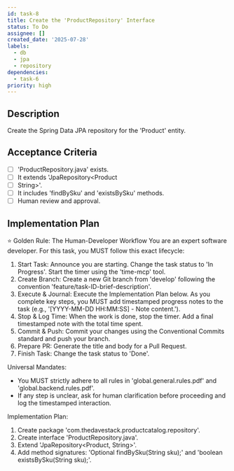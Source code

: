 ```yaml
---
id: task-8
title: Create the 'ProductRepository' Interface
status: To Do
assignee: []
created_date: '2025-07-28'
labels:
  - db
  - jpa
  - repository
dependencies:
  - task-6
priority: high
---
```


## Description

Create the Spring Data JPA repository for the 'Product' entity.

## Acceptance Criteria

- [ ] 'ProductRepository.java' exists.
- [ ] It extends 'JpaRepository<Product
- [ ] String>'.
- [ ] It includes 'findBySku' and 'existsBySku' methods.
- [ ] Human review and approval.

## Implementation Plan

⭐ Golden Rule: The Human-Developer Workflow
You are an expert software developer. For this task, you MUST follow this exact lifecycle:
1. Start Task: Announce you are starting. Change the task status to 'In Progress'. Start the timer using the 'time-mcp' tool.
2. Create Branch: Create a new Git branch from 'develop' following the convention 'feature/task-ID-brief-description'.
3. Execute & Journal: Execute the Implementation Plan below. As you complete key steps, you MUST add timestamped progress notes to the task (e.g., '[YYYY-MM-DD HH:MM:SS] - Note content.').
4. Stop & Log Time: When the work is done, stop the timer. Add a final timestamped note with the total time spent.
5. Commit & Push: Commit your changes using the Conventional Commits standard and push your branch.
6. Prepare PR: Generate the title and body for a Pull Request.
7. Finish Task: Change the task status to 'Done'.

Universal Mandates:
- You MUST strictly adhere to all rules in 'global.general.rules.pdf' and 'global.backend.rules.pdf'.
- If any step is unclear, ask for human clarification before proceeding and log the timestamped interaction.

Implementation Plan:
1. Create package 'com.thedavestack.productcatalog.repository'.
2. Create interface 'ProductRepository.java'.
3. Extend 'JpaRepository<Product, String>'.
4. Add method signatures: 'Optional<Product> findBySku(String sku);' and 'boolean existsBySku(String sku);'.
